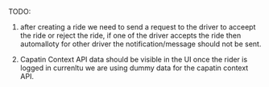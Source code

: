 TODO:

1. after creating a ride we need to send a request to the driver to acceept the ride or reject the ride, if one of the driver accepts the ride then automalloty for other driver the notification/message should not be sent.

2. Capatin Context API data should be visible in the UI once the rider is logged in currenltu we are using dummy data for the capatin context API.
